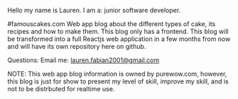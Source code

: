 Hello my name is Lauren. 
I am a: junior software developer.

#famouscakes.com
Web app blog about the different types of cake, its recipes and how to make them. 
This blog only has a frontend.
This blog will be transformed into a full Reactjs web application in a few months from now and will have its own repository here on github.

Questions:
Email me: lauren.fabian2001@gmail.com

NOTE:
This web app blog information is owned by purewow.com, however, this blog is just for show to present my level of skill, improve my skill,  and is not to be distrbuted for realtime use.

